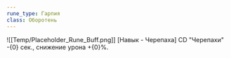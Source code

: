 ```yaml
---
rune_type: Гарпия
class: Оборотень
---
```

![[Temp/Placeholder_Rune_Buff.png]]
[Навык - Черепаха] CD "Черепахи" -{0} сек., снижение урона +{0}%.
